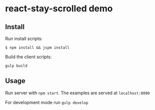 # react-stay-scrolled demo

## Install

Run install scripts:

```
$ npm install && jspm install
```

Build the client scripts:

```
gulp build
```

## Usage

Run server with `npm start`. The examples are served at `localhost:8080`

For development mode run `gulp develop`
